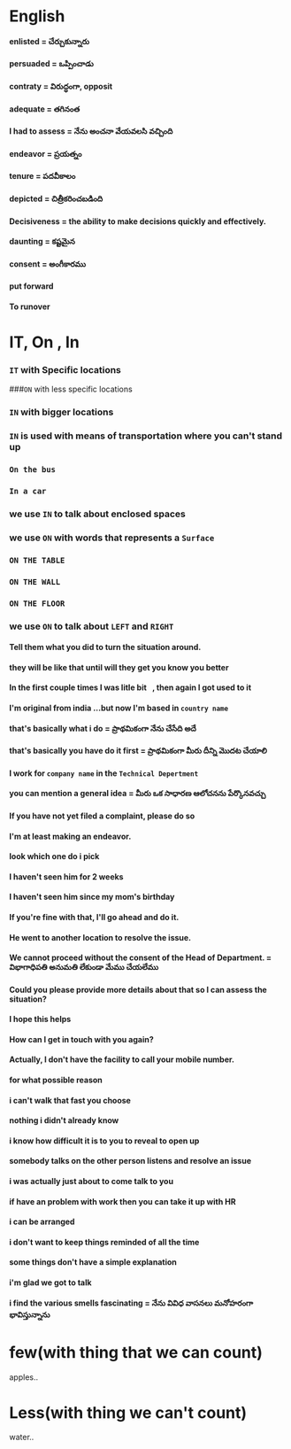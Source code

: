 # English

#### enlisted = చేర్చుకున్నారు
#### persuaded = ఒప్పించాడు
#### contraty = విరుద్ధంగా, opposit
#### adequate = తగినంత
#### I had to assess = నేను అంచనా వేయవలసి వచ్చింది
#### endeavor = ప్రయత్నం
#### tenure = పదవీకాలం
#### depicted = చిత్రీకరించబడింది
#### Decisiveness = the ability to make decisions quickly and effectively.
#### daunting = కష్టమైన
#### consent = అంగీకారము
#### put forward
#### To runover

# IT, On , In

### `IT` with Specific locations 
###`ON` with less specific locations
### `IN` with bigger locations

### `IN` is used with means of transportation where you can't stand up
### `On the bus`
### `In a car`
### we use `IN` to talk about enclosed spaces


### we use `ON` with words that represents a `Surface`
### `ON THE TABLE`
### `ON THE WALL`
### `ON THE FLOOR`
### we use `ON` to talk about `LEFT` and `RIGHT`



####  Tell them what you did to turn the situation around. 
####  they will be like that until will they get you know you better
####  In the first couple times I was litle bit ` `, then again I got used to it
####  I'm original from india ...but now I'm based in `country name`
#### that's basically what i do = ప్రాథమికంగా నేను చేసేది అదే
#### that's basically you have do it first = ప్రాథమికంగా మీరు దీన్ని మొదట చేయాలి
#### I work for `company name` in the `Technical Depertment`
#### you can mention a general idea  = మీరు ఒక సాధారణ ఆలోచనను పేర్కొనవచ్చు
#### If you have not yet filed a complaint, please do so
#### I'm at least making an endeavor.
#### look which one do i pick
#### I haven't seen him for 2 weeks 
#### I haven't seen him since my mom's birthday
#### If you're fine with that, I'll go ahead and do it.
#### He went to another location to resolve the issue.
#### We cannot proceed without the consent of the Head of Department. = విభాగాధిపతి అనుమతి లేకుండా మేము చేయలేము
#### Could you please provide more details about that so I can assess the situation?
#### I hope this helps
#### How can I get in touch with you again?
#### Actually, I don't have the facility to call your mobile number.
#### for what possible reason
#### i can't walk that fast you choose
#### nothing i didn't already know
#### i know how difficult it is to you to reveal to open up
#### somebody talks on the other person listens and resolve an issue
#### i was actually just about to come talk to you
#### if have an problem with work then you can take it up with HR
#### i can be arranged
#### i don't want to keep things reminded of all the time
#### some things don't have a simple explanation
#### i'm glad we got to talk
#### i find the various smells fascinating = నేను వివిధ వాసనలు మనోహరంగా భావిస్తున్నాను



# few(with thing that we can count)
apples..
` `


# Less(with thing we can't count)
water..
` `


